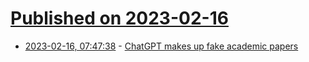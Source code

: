 # [Published on 2023-02-16](index.md)

* [2023-02-16, 07:47:38](https://news.ycombinator.com/item?id=34816114) - [ChatGPT makes up fake academic papers](https://twitter.com/dsmerdon/status/1618816703923912704)
